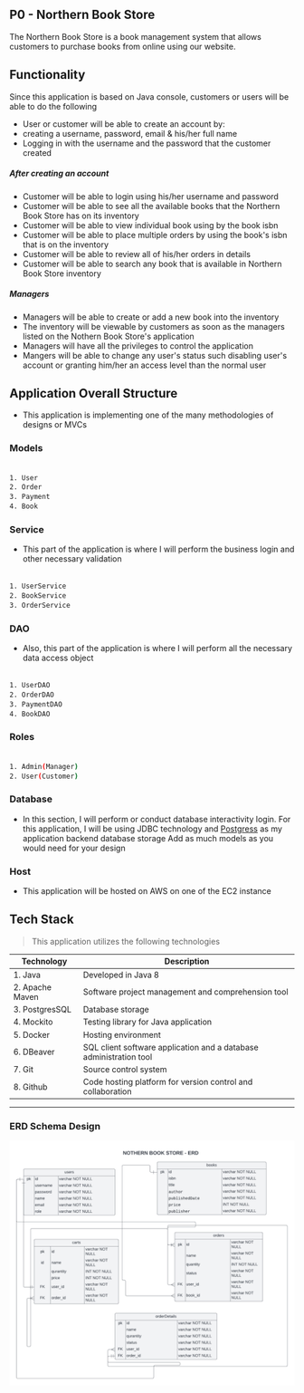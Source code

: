 ## P0 - Northern Book Store

The Northern Book Store is a book management system that allows customers to purchase books from  online using our website.  

## Functionality

Since this application is based on Java console, customers or users will be able to do the following

- User or customer will be able to create an account by:
- creating a username, password, email & his/her full name
- Logging in with the username and the password that the customer created

##### After creating an account
- Customer will be able to login using his/her username and password
- Customer will be able to see all the available books that the Northern Book Store has on its inventory
- Customer will be able to view individual book using by the book isbn 
- Customer will be able to place multiple orders by using the book's isbn that is on the inventory
- Customer will be able to review all of his/her orders in details
- Customer will be able to search any book that is available in Northern Book Store inventory

##### Managers
- Managers will be able to create or add a new book into the inventory
- The inventory will be viewable by customers as soon as the managers listed on the Nothern Book Store's application
- Managers will have all the privileges to control the application
- Mangers will be able to change any user's status such disabling user's account or granting him/her an access level than the normal user


## Application Overall Structure
- This application is implementing one of the many methodologies of designs or MVCs

### Models

```bash

1. User
2. Order
3. Payment
4. Book
```

### Service
- This part of the application is where I will perform the business login and other necessary validation

```bash

1. UserService
2. BookService
3. OrderService
```

### DAO
- Also, this part of the application is where I will perform all the necessary data access object

```bash

1. UserDAO
2. OrderDAO
3. PaymentDAO
4. BookDAO

```


### Roles

```bash

1. Admin(Manager)
2. User(Customer)

```


### Database
- In this section, I will perform or conduct database interactivity login. For this application, I will be using JDBC technology and [Postgress](https://www.postgresql.org/) as my application backend database storage
Add as much models as you would need for your design


### Host
- This application will be hosted on AWS on one of the EC2 instance


## Tech Stack 
> This application utilizes the following technologies




| Technology   	|Description    	                                                           |
|----	|-----------	                                                                       |
| 1. Java    	      |  Developed in Java 8  	                                         |
| 2. Apache Maven    	| Software project management and comprehension tool    	           |
| 3. PostgresSQL        | Database storage  	                                               |
| 4. Mockito   	      | Testing library for Java application  	                             |
| 5. Docker   	      | Hosting environment  	                                               |
| 6. DBeaver    	      | SQL client software application and a database administration tool   |
| 7. Git  	            | Source control system                                                |   	                                                                 
| 8. Github             | Code hosting platform for version control and collaboration          |


____________________________________________________________________________________________________________

### ERD Schema Design

![ERD Schema Design](https://github.com/MahmoudAhmadOsman/p0-jdbc-nbs/blob/main/src/main/resources/design/nbs-new-erd.png)










